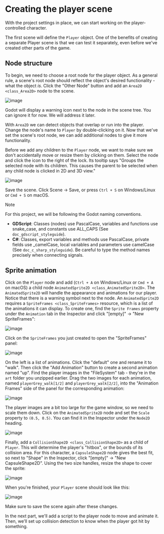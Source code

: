 # Creating the player scene

With the project settings in place, we can start working on the
player-controlled character.

The first scene will define the `Player` object. One of the benefits of
creating a separate Player scene is that we can test it separately, even
before we've created other parts of the game.

## Node structure

To begin, we need to choose a root node for the player object. As a
general rule, a scene's root node should reflect the object's desired
functionality -what the object *is*. Click the "Other Node" button and
add an `Area2D
<class_Area2D>` node to the scene.

![image](img/add_node.webp)

Godot will display a warning icon next to the node in the scene tree.
You can ignore it for now. We will address it later.

With `Area2D` we can detect objects that overlap or run into the player.
Change the node's name to `Player` by double-clicking on it. Now that
we've set the scene's root node, we can add additional nodes to give it
more functionality.

Before we add any children to the `Player` node, we want to make sure we
don't accidentally move or resize them by clicking on them. Select the
node and click the icon to the right of the lock. Its tooltip says
"Groups the selected node with its children. This causes the parent to
be selected when any child node is clicked in 2D and 3D view."

![image](img/lock_children.webp)

Save the scene. Click Scene -&gt; Save, or press `Ctrl + S` on
Windows/Linux or `Cmd + S` on macOS.

Note

For this project, we will be following the Godot naming conventions.

-   **GDScript**: Classes (nodes) use PascalCase, variables and
    functions use snake\_case, and constants use ALL\_CAPS (See
    `doc_gdscript_styleguide`).
-   **C#**: Classes, export variables and methods use PascalCase,
    private fields use \_camelCase, local variables and parameters use
    camelCase (See `doc_c_sharp_styleguide`). Be careful to type the
    method names precisely when connecting signals.

## Sprite animation

Click on the `Player` node and add (`Ctrl + A` on Windows/Linux or
`Cmd + A` on macOS) a child node `AnimatedSprite2D
<class_AnimatedSprite2D>`. The `AnimatedSprite2D` will handle the
appearance and animations for our player. Notice that there is a warning
symbol next to the node. An `AnimatedSprite2D` requires a `SpriteFrames
<class_SpriteFrames>` resource, which is a list of the animations it can
display. To create one, find the `Sprite Frames` property under the
`Animation` tab in the Inspector and click "\[empty\]" -&gt; "New
SpriteFrames":

![image](img/new_spriteframes.webp)

Click on the `SpriteFrames` you just created to open the "SpriteFrames"
panel:

![image](img/spriteframes_panel.webp)

On the left is a list of animations. Click the "default" one and rename
it to "walk". Then click the "Add Animation" button to create a second
animation named "up". Find the player images in the "FileSystem" tab -
they're in the `art` folder you unzipped earlier. Drag the two images
for each animation, named `playerGrey_walk[1/2]` and
`playerGrey_walk[2/2]`, into the "Animation Frames" side of the panel
for the corresponding animation:

![image](img/spriteframes_panel2.webp)

The player images are a bit too large for the game window, so we need to
scale them down. Click on the `AnimatedSprite2D` node and set the
`Scale` property to `(0.5, 0.5)`. You can find it in the Inspector under
the `Node2D` heading.

![image](img/player_scale.webp)

Finally, add a `CollisionShape2D <class_CollisionShape2D>` as a child of
`Player`. This will determine the player's "hitbox", or the bounds of
its collision area. For this character, a `CapsuleShape2D` node gives
the best fit, so next to "Shape" in the Inspector, click "\[empty\]"
-&gt; "New CapsuleShape2D". Using the two size handles, resize the shape
to cover the sprite:

![image](img/player_coll_shape.webp)

When you're finished, your `Player` scene should look like this:

![image](img/player_scene_nodes.webp)

Make sure to save the scene again after these changes.

In the next part, we'll add a script to the player node to move and
animate it. Then, we'll set up collision detection to know when the
player got hit by something.
